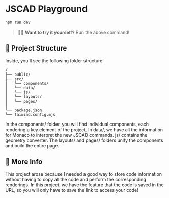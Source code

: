 # JSCAD Playground

```sh
npm run dev
```

> 🧑‍🚀 **Want to try it yourself?** Run the above command!

## 🚀 Project Structure

Inside, you'll see the following folder structure:

```text
/
├── public/
├── src/
│   └── components/
│   └── data/
│   └── js/
│   └── layouts/
│   └── pages/
│       
└── package.json
└── taiwind.config.mjs
```

In the components/ folder, you will find individual components, each rendering a key element of the project. In data/, we have all the information for Monaco to interpret the new JSCAD commands. js/ contains the geometry converter. The layouts/ and pages/ folders unify the components and build the entire page.

## 👀 More Info

This project arose because I needed a good way to store code information without having to copy all the code and perform the corresponding renderings. In this project, we have the feature that the code is saved in the URL, so you will only have to save the link to access your code!